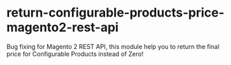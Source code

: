# return-configurable-products-price-magento2-rest-api
Bug fixing for Magento 2 REST API, this module help you to return the final price for Configurable Products instead of Zero!
